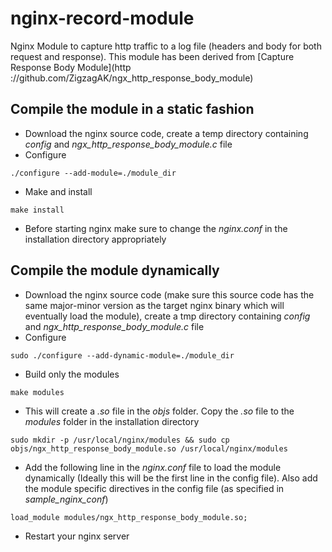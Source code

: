 # nginx-record-module
Nginx Module to capture http traffic to a log file (headers and body for both request and response). This module has been derived from [Capture Response Body Module](http ://github.com/ZigzagAK/ngx_http_response_body_module)

## Compile the module in a static fashion

- Download the nginx source code, create a temp directory containing *config* and *ngx_http_response_body_module.c* file
- Configure
```
./configure --add-module=./module_dir
```
- Make and install
```
make install
```
- Before starting nginx make sure to change the *nginx.conf* in the installation directory appropriately


## Compile the module dynamically

- Download the nginx source code (make sure this source code has the same major-minor version as the target nginx binary which will eventually load the module), create a tmp directory containing *config* and *ngx_http_response_body_module.c* file
- Configure
```
sudo ./configure --add-dynamic-module=./module_dir
```
- Build only the modules
```
make modules
```
- This will create a *.so* file in the *objs* folder. Copy the *.so* file to the *modules* folder in the installation directory
```
sudo mkdir -p /usr/local/nginx/modules && sudo cp objs/ngx_http_response_body_module.so /usr/local/nginx/modules
```
- Add the following line in the *nginx.conf* file to load the module dynamically (Ideally this will be the first line in the config file).
Also add the module specific directives in the config file (as specified in *sample_nginx_conf*)
```
load_module modules/ngx_http_response_body_module.so;
```
- Restart your nginx server
